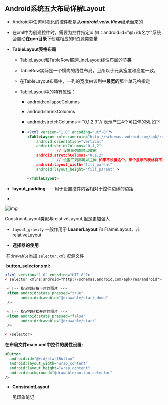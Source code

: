 ## Android系统五大布局详解Layout

* Android中任何可视化的控件都是从***android.veiw.View***继承而来的

* 在xml中为创建控件时，需要为控件指定id,如：android:id="@+id/名字"系统会自动**在gen目录下**创建相应的R资源类变量

* **TableLayout表格布局**

  * TableLayout和TableRow都是LineLayout线性布局的**子类**

  * TableRow实际是一个横向的线性布局，且所以子元素宽度和高度一致。

  * 在TableLayout布局中，一列的宽度由该列中**最宽的**那个单元格指定

  * TableLayout中的特有属性：

    * android:collapseColumns

    *  android:shrinkColumns

    *  android:stretchColumns = "0,1,2,3"// 表示产生4个可拉伸的列,如下

    * ```xml
      <?xml version="1.0" encoding="utf-8"?>
      <TableLayout xmlns:android="http://schemas.android.com/apk/res/android"
          android:orientation="vertical"
          android:shrinkColumns="0,1,2"  
                   // 设置三列都可以收缩  
          android:stretchColumns="0,1,2"
                   // 设置三列都可以拉伸 如果不设置这个，那个显示的表格将不能填慢整个屏幕
          android:layout_width="fill_parent"
          android:layout_height="fill_parent" >  
      
      </TableLayout>
      ```

- **layout_padding** ----用于设置控件内容相对于控件边缘的边距

- 

  ![img](https://upload-images.jianshu.io/upload_images/944365-d85fdfd5efd9e5be.png?imageMogr2/auto-orient/)

  ConstraintLayout类似与relativeLayout,但是更加强大

- `layout_gravity` 一般作用于 **LeanerLayout** 和 FrameLayout，非relativeLayout

* **选择器的使用**

​     在`drawable`添加 `selector.xml` 资源文件

​     **button_selector.xml:**

```xml
<?xml version="1.0" encoding="UTF-8"?>
< selector xmlns:android="http://schemas.android.com/apk/res/android">

 < !-- 指定按钮按下时的图片 -->
 <item android:state_pressed="true"  
       android:drawable="@drawable/start_down"
 />

 < !-- 指定按钮松开时的图片 --> 
 <item android:state_pressed="false"
       android:drawable="@drawable/start"
 />

< /selector>
```

**在布局文件main.xml中控件的属性设置:**

```xml
<Button
  android:id="@+id/startButton"
  android:layout_width="wrap_content"
  android:layout_height="wrap_content"
  android:background="@drawable/button_selector" 
/>
```

* **ConstraintLayout**

  见印象笔记









